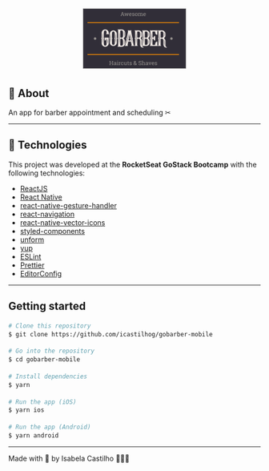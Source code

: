 <h1 align="center">
  <img src="src/assets/gobarber.png">
</h1>

## 📝 About

An app for barber appointment and scheduling ✂

----

## 🚀 Technologies
This project was developed at the **RocketSeat GoStack Bootcamp** with the following technologies:

- [ReactJS](https://reactjs.org/)
- [React Native](https://reactnative.dev/docs/getting-started)
- [react-native-gesture-handler](https://software-mansion.github.io/react-native-gesture-handler/docs/getting-started.html)
- [react-navigation](https://reactnavigation.org/)
- [react-native-vector-icons](https://github.com/oblador/react-native-vector-icons)
- [styled-components](https://styled-components.com/)
- [unform](https://github.com/Rocketseat/unform)
- [yup](https://github.com/jquense/yup)
- [ESLint](https://marketplace.visualstudio.com/items?itemName=dbaeumer.vscode-eslint)
- [Prettier](https://prettier.io/)
- [EditorConfig](https://marketplace.visualstudio.com/items?itemName=EditorConfig.EditorConfig)

----

## Getting started

```bash
# Clone this repository
$ git clone https://github.com/icastilhog/gobarber-mobile

# Go into the repository
$ cd gobarber-mobile

# Install dependencies
$ yarn

# Run the app (iOS)
$ yarn ios

# Run the app (Android)
$ yarn android
```

----

Made with 💜 by Isabela Castilho 👩🏻‍💻

